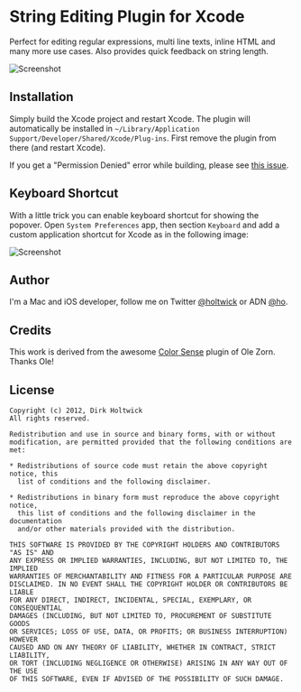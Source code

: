 # String Editing Plugin for Xcode 

Perfect for editing regular expressions, multi line texts, inline HTML and many more use cases. Also provides quick feedback on string length.

![Screenshot](https://github.com/holtwick/HOStringSense-for-Xcode/raw/master/StringDemoAnimation.gif "Demo")

## Installation

Simply build the Xcode project and restart Xcode. The plugin will automatically be installed in `~/Library/Application Support/Developer/Shared/Xcode/Plug-ins`. First remove the plugin from there (and restart Xcode).

If you get a "Permission Denied" error while building, please see [this issue](https://github.com/omz/ColorSense-for-Xcode/issues/1).

## Keyboard Shortcut

With a little trick you can enable keyboard shortcut for showing the popover. Open `System Preferences` app, then section `Keyboard` and add a custom application shortcut for Xcode as in the following image:

![Screenshot](https://github.com/holtwick/HOStringSense-for-Xcode/raw/master/Shortcut.png "Keyboard Shortcur")

## Author

I'm a Mac and iOS developer, follow me on Twitter [@holtwick](https://twitter.com/holtwick) or ADN [@ho](https://alpha.app.net/ho).

## Credits

This work is derived from the awesome [Color Sense](https://github.com/omz/ColorSense-for-Xcode) plugin of Ole Zorn. Thanks Ole!

## License

    Copyright (c) 2012, Dirk Holtwick
    All rights reserved.

    Redistribution and use in source and binary forms, with or without
    modification, are permitted provided that the following conditions are met:

    * Redistributions of source code must retain the above copyright notice, this
      list of conditions and the following disclaimer.

    * Redistributions in binary form must reproduce the above copyright notice,
      this list of conditions and the following disclaimer in the documentation
      and/or other materials provided with the distribution.

    THIS SOFTWARE IS PROVIDED BY THE COPYRIGHT HOLDERS AND CONTRIBUTORS "AS IS" AND
    ANY EXPRESS OR IMPLIED WARRANTIES, INCLUDING, BUT NOT LIMITED TO, THE IMPLIED
    WARRANTIES OF MERCHANTABILITY AND FITNESS FOR A PARTICULAR PURPOSE ARE
    DISCLAIMED. IN NO EVENT SHALL THE COPYRIGHT HOLDER OR CONTRIBUTORS BE LIABLE
    FOR ANY DIRECT, INDIRECT, INCIDENTAL, SPECIAL, EXEMPLARY, OR CONSEQUENTIAL
    DAMAGES (INCLUDING, BUT NOT LIMITED TO, PROCUREMENT OF SUBSTITUTE GOODS
    OR SERVICES; LOSS OF USE, DATA, OR PROFITS; OR BUSINESS INTERRUPTION) HOWEVER
    CAUSED AND ON ANY THEORY OF LIABILITY, WHETHER IN CONTRACT, STRICT LIABILITY,
    OR TORT (INCLUDING NEGLIGENCE OR OTHERWISE) ARISING IN ANY WAY OUT OF THE USE
    OF THIS SOFTWARE, EVEN IF ADVISED OF THE POSSIBILITY OF SUCH DAMAGE.